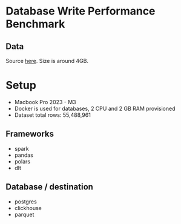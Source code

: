 # Database Write Performance Benchmark

## Data

Source [here](ttps://beta.source.coop/vida/google-microsoft-open-buildings/geoparquet/by_country/country_iso=THA/THA.parquet). Size is around 4GB.

# Setup

- Macbook Pro 2023 - M3
- Docker is used for databases, 2 CPU and 2 GB RAM provisioned
- Dataset total rows: 55,488,961

## Frameworks
- spark
- pandas
- polars
- dlt

## Database / destination
- postgres
- clickhouse
- parquet

